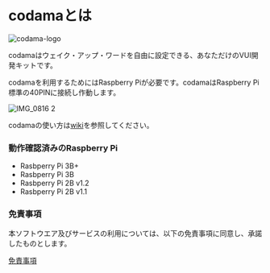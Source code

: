 # codamaとは

![codama-logo](https://user-images.githubusercontent.com/45427688/49334231-51fb4280-f614-11e8-954d-1cd8c77f3189.png)

codamaはウェイク・アップ・ワードを自由に設定できる、あなただけのVUI開発キットです。

codamaを利用するためにはRaspberry Piが必要です。codamaはRaspberry Pi標準の40PINに接続し作動します。

![IMG_0816 2](https://user-images.githubusercontent.com/14104069/57343445-683a9b00-717e-11e9-8a18-b7017bae8a34.JPG)

codamaの使い方は[wiki](https://github.com/YUKAI/codama-doc-r2/wiki)を参照してください。

### 動作確認済みのRaspberry Pi
* Rasbperry Pi 3B+
* Rasbperry Pi 3B
* Rasbperry Pi 2B v1.2
* Rasbperry Pi 2B v1.1

### 免責事項

本ソフトウエア及びサービスの利用については、以下の免責事項に同意し、承諾したものとします。

[免責事項](https://github.com/YUKAI/codama-doc-r2/blob/master/EULA.pdf)
